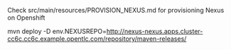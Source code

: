 Check src/main/resources/PROVISION_NEXUS.md for provisioning Nexus on Openshift

 mvn deploy -D env.NEXUSREPO=http://nexus-nexus.apps.cluster-cc6c.cc6c.example.opentlc.com/repository/maven-releases/
